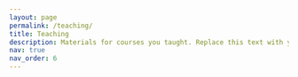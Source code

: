 ```yaml
---
layout: page
permalink: /teaching/
title: Teaching
description: Materials for courses you taught. Replace this text with your description.
nav: true
nav_order: 6
---
```




